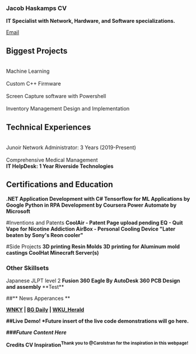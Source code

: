### Jacob Haskamps CV

<b> IT Specialist with Network, Hardware, and Software specializations. </b>
  
[Email](mailto:ejakehaskamp@gmail.com)
  
## Biggest Projects
  <br>Machine Learning  </br>
  <br>Custom C++ Firmware  </br>
  <br>Screen Capture software with Powershell </br>
  <br>Inventory Management Design and Implementation  </br>
  
## Technical Experiences
  <br>Junoir Network Administrator: 3 Years (2019-Present) </br>
    <br><p2>Comprehensive Medical Management</p2>  </br>
  <b>IT HelpDesk: 1 Year  </b>
    <b><p2>Riverside Technologies</p2> </b>
  
## Certifications and Education
  <b>.NET Application Development with C# </b>
 <b> Tensorflow for ML Applications by Google  </b>
  <b>Python in RPA Development by Coursera </b>
  <b>Power Automate by Microsoft </b>
  
#Inventions and Patents
  <b>CoolAir - Patent Page upload pending </b>
  <b>EQ - Quit Vape for Nicotine Addiction </b>
 <b> AirBox - Personal Cooling Device "Later beaten by Sony's Reon cooler"  </b>
 
  
#Side Projects 
 <b>3D printing Resin Molds  </b>
 <b>3D printing for Aluminum mold castings </b>
 <b>CoolHat </b>
 <b>Minecraft Server(s) </b>
  
### Other Skillsets
  <p>Japanese JLPT level 2  </b>
  <b> Fusion 360  </b>
  <b>Eagle By AutoDesk 360  </b>
  <b>PCB Design and assembly  </b>**Test**
  
##** News Apperances **
    
<b>[WNKY](https://www.wnky.com/students-with-ties-to-wku-create-own-tech-company/) | [BG Daily](https://www.wnky.com/students-with-ties-to-wku-create-own-tech-company/) | [WKU_Herald](https://www.wnky.com/students-with-ties-to-wku-create-own-tech-company/)
                                                                               
    
##Live Demo! 
<b>*Future insert of the live code demonstrations will go here.  </b>


<b>###*Future Content Here* </b>
    
<b>Credits </b>
  <b>CV Inspiration<sup>Thank you to @Carolstran for the inspiration in this webpage!</sup> </b>
